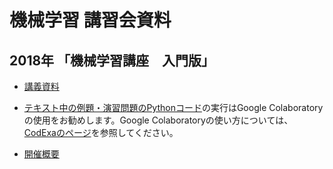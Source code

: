 # 機械学習 講習会資料

## 2018年 「機械学習講座　入門版」

* [講義資料](https://github.com/MasahiroAraki/MLCourse/tree/master/2018%E5%85%A5%E9%96%80%E7%89%88)

 * [テキスト中の例題・演習問題のPythonコード](https://github.com/MasahiroAraki/MachineLearning/tree/master/Python)の実行はGoogle Colaboratoryの使用をお勧めします。Google Colaboratoryの使い方については、[CodExaのページ](https://www.codexa.net/how-to-use-google-colaboratory/)を参照してください。

* [開催概要](https://www.kit.ac.jp/events/events181026/)

